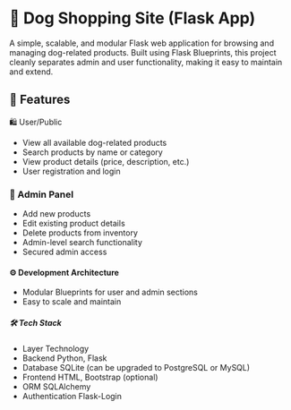 # 🐶 Dog Shopping Site (Flask App)
A simple, scalable, and modular Flask web application for browsing and managing dog-related products. Built using Flask Blueprints, this project cleanly separates admin and user functionality, making it easy to maintain and extend.

## 🌟 Features
🛍️ User/Public
- View all available dog-related products
- Search products by name or category
- View product details (price, description, etc.)
- User registration and login

### 🔐 Admin Panel
- Add new products
- Edit existing product details
- Delete products from inventory
- Admin-level search functionality
- Secured admin access

#### ⚙️ Development Architecture
- Modular Blueprints for user and admin sections
- Easy to scale and maintain

##### 🛠 Tech Stack
- Layer	Technology
- Backend	Python, Flask
- Database	SQLite (can be upgraded to PostgreSQL or MySQL)
- Frontend	HTML, Bootstrap (optional)
- ORM	SQLAlchemy
- Authentication	Flask-Login

